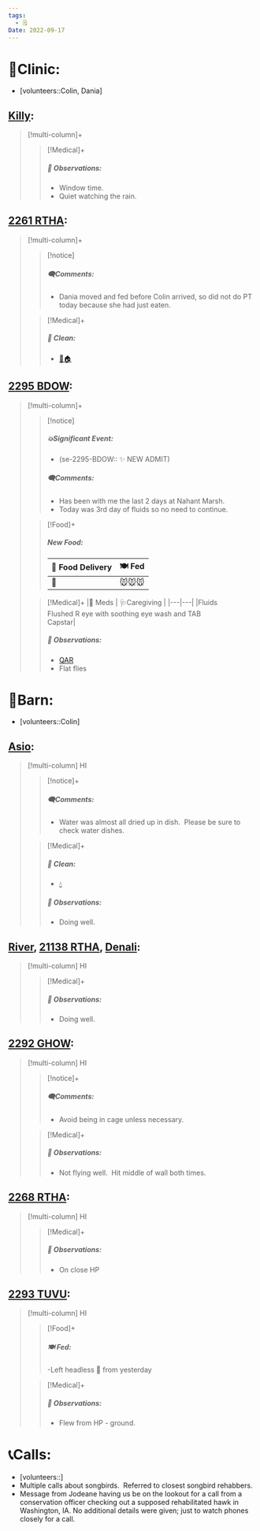 ```yaml
---
tags:
  - 🗒️
Date: 2022-09-17
---
```


# 🏥Clinic:
- [volunteers::Colin, Dania]

## [Killy](../RARE%20Birds/Ed%20Birds/Killy.md):
> [!multi-column]+
>
>> [!Medical]+
>> ##### 🔭 Observations:
>> - Window time.
>> - Quiet watching the rain.

## [2261 RTHA](../RARE%20Birds/2261%20RTHA.md):
> [!multi-column]+
>
>> [!notice]
>> ##### 🗨️Comments:
>> - Dania moved and fed before Colin arrived, so did not do PT today because she had just eaten.
>
>> [!Medical]+
>>##### 🫧 Clean:
>> - [🧼🏠](../Admin/Codes/Moved%20to%20clean%20cage.md)

## [2295 BDOW](../RARE%20Birds/2295%20BDOW.md):
> [!multi-column]+
>
>> [!notice]
>> ##### 💥Significant Event:
>> - (se-2295-BDOW:: ✨ NEW ADMIT)
>>
>> ##### 🗨️Comments:
>> - Has been with me the last 2 days at Nahant Marsh.
>> - Today was 3rd day of fluids so no need to continue.
>
>> [!Food]+
>> ##### New Food:
>> |🚚 Food Delivery| 🍽️ Fed|
>> |---|---|
>>|🫱| 🐭🐭🐭
>
>> [!Medical]+
>> |💊 Meds | 🩺Caregiving |
>> |---|---|
>> |Fluids <br> Flushed R eye with soothing eye wash and TAB <br> Capstar|
>>
>> ##### 🔭 Observations:
>> - [QAR](../Admin/Codes/Quiet-Alert-Responsive-(QAR).md)
>> - Flat flies

# 🏡Barn:
- [volunteers::Colin]

## [Asio](../RARE%20Birds/Ed%20Birds/Asio.md):
> [!multi-column] HI
>
>> [!notice]+
>> ##### 🗨️Comments:
>> - Water was almost all dried up in dish.  Please be sure to check water dishes. 
>
>> [!Medical]+
>>##### 🫧 Clean:
>> - [💧](../Admin/Codes/Fresh%20water.md)
>>
>> ##### 🔭 Observations:
>> - Doing well.

## [River](../RARE%20Birds/Ed%20Birds/River.md), [21138 RTHA](../RARE%20Birds/21138%20RTHA.md), [Denali](../RARE%20Birds/Ed%20Birds/Denali.md):
> [!multi-column] HI
>
>> [!Medical]+
>> ##### 🔭 Observations:
>> - Doing well.

## [2292 GHOW](../RARE%20Birds/2292%20GHOW.md):
> [!multi-column] HI
>
>> [!notice]+
>> ##### 🗨️Comments:
>> - Avoid being in cage unless necessary.
>
>> [!Medical]+
>> ##### 🔭 Observations:
>> - Not flying well.  Hit middle of wall both times. 

## [2268 RTHA](../RARE%20Birds/2268%20RTHA.md):
> [!multi-column] HI
>
>> [!Medical]+
>> ##### 🔭 Observations:
>> - On close HP

## [2293 TUVU](../RARE%20Birds/2293%20TUVU.md):
> [!multi-column] HI
>
>> [!Food]+
>> ##### 🍽️ Fed:
>> -Left headless 🐀 from yesterday
>
>> [!Medical]+
>> ##### 🔭 Observations:
>> - Flew from HP - ground.

# 📞Calls:
- [volunteers::]
- Multiple calls about songbirds.  Referred to closest songbird rehabbers.
- Message from Jodeane having us be on the lookout for a call from a conservation officer checking out a supposed rehabilitated hawk in Washington, IA. No additional details were given; just to watch phones closely for a call.
